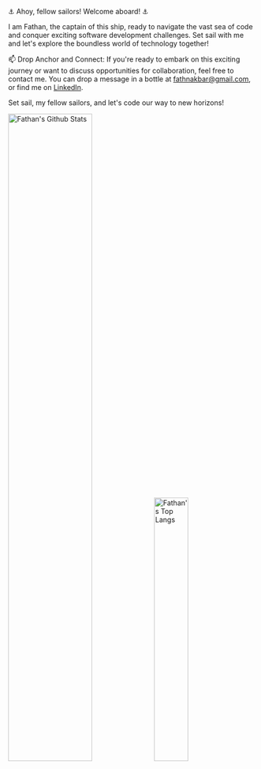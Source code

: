 ⚓ Ahoy, fellow sailors! Welcome aboard! ⚓

I am Fathan, the captain of this ship, ready to navigate the vast sea of code and conquer exciting software development challenges. Set sail with me and let's explore the boundless world of technology together!

📫 Drop Anchor and Connect:
If you're ready to embark on this exciting journey or want to discuss opportunities for collaboration, feel free to contact me. You can drop a message in a bottle at fathnakbar@gmail.com, or find me on [LinkedIn](https://www.linkedin.com/in/muhammad-fathan-akbar-3614661a9/).

Set sail, my fellow sailors, and let's code our way to new horizons!

<!---
fathnakbar/fathnakbar is a ✨ special ✨ repository because its `README.md` (this file) appears on your GitHub profile.
You can click the Preview link to take a look at your changes.
--->

<!--
<a href="https://www.buymeacoffee.com/fathnakbar"><img src="https://img.buymeacoffee.com/button-api/?text=Buy me a coffee&emoji=&slug=fathnakbar&button_colour=FFDD00&font_colour=000000&font_family=Poppins&outline_colour=000000&coffee_colour=ffffff" /></a>
-->

<p>
  <img src="https://github-readme-stats.vercel.app/api?username=fathnakbar&show_icons=true&hide_border=true" alt="Fathan's Github Stats" width="58%" />
  <img src="https://github-readme-stats.vercel.app/api/top-langs/?username=fathnakbar&layout=compact&hide_border=true&langs_count=10" alt="Fathan's Top Langs" width="37%" /> 
</p>


<!-- <img src="https://stats.justsong.cn/api/leetcode/?username=fathnakbar&theme=light" alt="Fathan's LeetCode Stats" width="49%" /> -->

<!-- <img title="🔥 Get streak stats for your profile at git.io/streak-stats" alt="Fathan's streak" src="https://streak-stats.demolab.com/?user=fathnakbar&theme=monokai-metallian&hide_border=true" width="49%"/> -->

<!-- ![skills](https://skillicons.dev/icons?i=c,cpp,go,py,html,css,js,nodejs,java,md,pytorch,tensorflow,flask,fastapi,express,qt,react,cmake,docker,git,linux,nginx,mysql,redis,sqlite,githubactions,heroku,vercel,visualstudio,vscode) -->

<!-- [![trophy](https://github-profile-trophy.vercel.app/?username=fathnakbar)](https://github.com/ryo-ma/github-profile-trophy) -->

